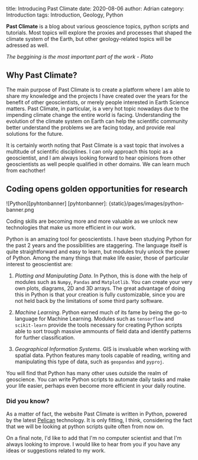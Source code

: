 title: Introducing Past Climate
date: 2020-08-06
author: Adrian
category: Introduction
tags: Introduction, Geology, Python

**Past Climate** is a blog about various geoscience topics, python scripts and tutorials. Most topics will explore the proxies and processes that shaped the climate system of the Earth, but other geology-related topics will be adressed as well. 

*The beggining is the most important part of the work - Plato*

## Why Past Climate?

The main purpose of Past Climate is to create a platform where I am able to share my knowledge and the projects I have created over the years for the benefit of other geoscientists, or merely people interested in Earth Science matters. Past Climate, in particular, is a very hot topic nowadays due to the impending climate change the entire world is facing. Understanding the evolution of the climate system on Earth can help the scientific community better understand the problems we are facing today, and provide real solutions for the future.

It is certainly worth noting that Past Climate is a vast topic that involves a multitude of scientific disciplines. I can only approach this topic as a geoscientist, and I am always looking forward to hear opinions from other geoscientists as well people qualified in other domains. We can learn much from eachother!

## Coding opens golden opportunities for research

![Python][pyhtonbanner]
[pyhtonbanner]: {static}/pages/images/python-banner.png

Coding skills are becoming more and more valuable as we unlock new technologies that make us more efficient in our work. 

Python is an amazing tool for geoscientists. I have been studying Python for the past 2 years and the possibilities are staggering. The language itself is quite straightforward and easy to learn, but modules truly unlock the power of Python. Among the many things that make life easier, those of particular interest to geoscientist are:

   1. *Plotting and Manipulating Data*. In Python, this is done with the help of modules such as `Numpy`, `Pandas` and `Matplotlib`. You can create your very own plots, diagrams, 2D and 3D arrays. The great advantage of doing this in Python is that your creation is fully customizable, since you are not held back by the limitations of some third party software. 

   2. *Machine Learning*. Python earned much of its fame by being the go-to language for Machine Learning. Modules such as `tensorflow` and `scikit-learn` provide the tools necessary for creating Python scripts able to sort trough massive ammounts of field data and identify patterns for further classification.

   3. *Geographical Information Systems*. GIS is invaluable when working with spatial data. Python features many tools capable of reading, writing and manipulating this type of data, such as `geopandas` and `pyproj`.

You will find that Python has many other uses outside the realm of geoscience. You can write Python scripts to automate daily tasks and make your life easier, perhaps even become more efficient in your daily routine.

### Did you know? ###

As a matter of fact, the website Past Climate is written in Python, powered by the latest [Pelican](https://github.com/getpelican/pelican) technology. It is only fitting, I think, considering the fact that we will be looking at python scripts quite often from now on. 

On a final note, I'd like to add that I'm no computer scientist and that I'm always looking to improve. I would like to hear from you if you have any ideas or suggestions related to my work.

